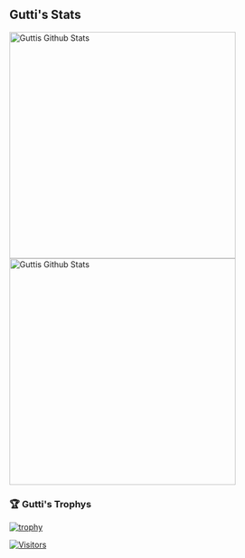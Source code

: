 ## Gutti's Stats
<img align="center" width=400 src="https://github-readme-stats.vercel.app/api?username=GuttiDK&count_private=true&theme=dracula&title_color=FF0000&icon_color=FF0000&show_icons=true&hide=issues&border_color=FF0000&bg_color=404040" alt="Guttis Github Stats" />
<img align="center" width=400 src="https://github-readme-stats.vercel.app/api/top-langs/?username=GuttiDK&layout=compact&theme=dracula&title_color=FF0000&icon_color=FF0000&show_icons=true&border_color=FF0000&bg_color=404040" alt="Guttis Github Stats" />

### 🏆 Gutti's Trophys
[![trophy](https://github-profile-trophy.vercel.app/?username=GuttiDK&theme=monokai&row=2&column=3)](https://github.com/ryo-ma/github-profile-trophy)

[![Visitors](https://komarev.com/ghpvc/?username=guttidk&color=037F50&color=red)](https://github.com/GuttiDK) 
